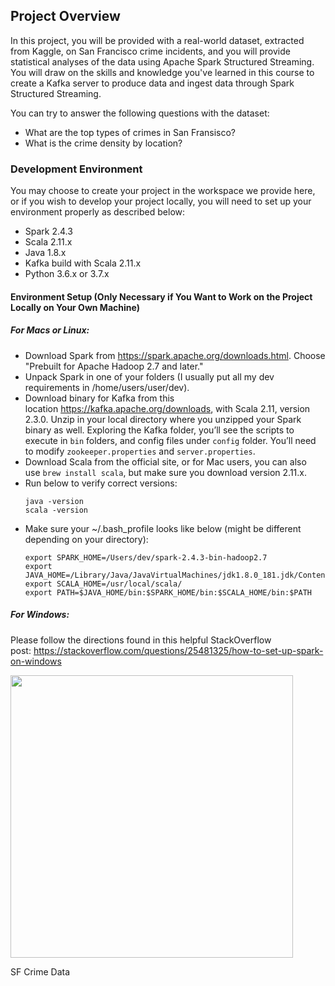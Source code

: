 <div>
<div class="index--container--2OwOl">
<div class="index--atom--lmAIo layout--content--3Smmq">
<div class="ltr">
<div class="index-module--markdown--2MdcR ureact-markdown ">
<h2 id="project-overview">Project Overview</h2>
<p>In this project, you will be provided with a real-world dataset, extracted from Kaggle, on San Francisco crime incidents, and you will provide statistical analyses of the data using Apache Spark Structured Streaming. You will draw on the skills and knowledge you've learned in this course to create a Kafka server to produce data and ingest data through Spark Structured Streaming.</p>
<p>You can try to answer the following questions with the dataset:</p>
<ul>
<li>What are the top types of crimes in San Fransisco?</li>
<li>What is the crime density by location?</li>
</ul>
</div>
</div>
</div>
</div>
</div>
<div>
<div class="index--container--2OwOl">
<div class="index--atom--lmAIo layout--content--3Smmq">
<div class="ltr">
<div class="index-module--markdown--2MdcR ureact-markdown ">
<h3 id="development-environment">Development Environment</h3>
<p>You may choose to create your project in the workspace we provide here, or if you wish to develop your project locally, you will need to set up your environment properly as described below:</p>
<ul>
<li>Spark 2.4.3</li>
<li>Scala 2.11.x</li>
<li>Java 1.8.x</li>
<li>Kafka build with Scala 2.11.x</li>
<li>Python 3.6.x or 3.7.x</li>
</ul>
<h4 id="environment-setup-only-necessary-if-you-want-to-work-on-the-project-locally-on-your-own-machine-">Environment Setup (Only Necessary if You Want to Work on the Project Locally on Your Own Machine)</h4>
<h5 id="for-macs-or-linux-">For Macs or Linux:</h5>
<ul>
<li>Download Spark from&nbsp;<a href="https://spark.apache.org/downloads.html" target="_blank" rel="noopener">https://spark.apache.org/downloads.html</a>. Choose "Prebuilt for Apache Hadoop 2.7 and later."</li>
<li>Unpack Spark in one of your folders (I usually put all my dev requirements in /home/users/user/dev).</li>
<li>Download binary for Kafka from this location&nbsp;<a href="https://kafka.apache.org/downloads" target="_blank" rel="noopener">https://kafka.apache.org/downloads</a>, with Scala 2.11, version 2.3.0. Unzip in your local directory where you unzipped your Spark binary as well. Exploring the Kafka folder, you&rsquo;ll see the scripts to execute in&nbsp;<code>bin</code>&nbsp;folders, and config files under&nbsp;<code>config</code>&nbsp;folder. You&rsquo;ll need to modify&nbsp;<code>zookeeper.properties</code>&nbsp;and&nbsp;<code>server.properties</code>.</li>
<li>Download Scala from the official site, or for Mac users, you can also use&nbsp;<code>brew install scala</code>, but make sure you download version 2.11.x.</li>
<li>Run below to verify correct versions:
<pre><code>java -<span class="hljs-property">version</span>
scala -<span class="hljs-property">version</span>
</code></pre>
</li>
<li>Make sure your ~/.bash_profile looks like below (might be different depending on your directory):
<pre><code><span class="hljs-built_in">export</span> SPARK_HOME=/Users/dev/spark-<span class="hljs-number">2.4</span>.<span class="hljs-number">3</span>-bin-hadoop2.<span class="hljs-number">7</span>
<span class="hljs-built_in">export</span> JAVA_HOME=/Library/Java/JavaVirtualMachines/jdk1.<span class="hljs-number">8.0</span>_181.jdk/Contents/Home
<span class="hljs-built_in">export</span> SCALA_HOME=/usr/<span class="hljs-built_in">local</span>/scala/
<span class="hljs-built_in">export</span> PATH=<span class="hljs-variable">$JAVA_HOME</span>/bin:<span class="hljs-variable">$SPARK_HOME</span>/bin:<span class="hljs-variable">$SCALA_HOME</span>/bin:<span class="hljs-variable">$PATH</span>
</code></pre>
</li>
</ul>
<h5 id="for-windows-">For Windows:</h5>
<p>Please follow the directions found in this helpful StackOverflow post:&nbsp;<a href="https://stackoverflow.com/questions/25481325/how-to-set-up-spark-on-windows" target="_blank" rel="noopener">https://stackoverflow.com/questions/25481325/how-to-set-up-spark-on-windows</a></p>
</div>
</div>
</div>
</div>
</div>
<div>
<div class="index--container--2OwOl">
<div class="index--atom--lmAIo layout--content--3Smmq">
<div>
<div class="image-atom--image-atom--1XDdu" tabindex="0" role="button" aria-label="Show Image Fullscreen">
<div class="image-atom-content--CDPca">
<div class="image-and-annotations-container--1U01s"><img class="image--26lOQ" src="https://video.udacity-data.com/topher/2019/August/5d5198a2_screen-shot-2019-08-12-at-9.49.15-am/screen-shot-2019-08-12-at-9.49.15-am.png" alt="" width="452px" /></div>
<div class="caption--2IK-Y">
<div class="index-module--markdown--2MdcR ureact-markdown ">
<p>SF Crime Data</p>
</div>
</div>
</div>
</div>
</div>
</div>
</div>
</div>

